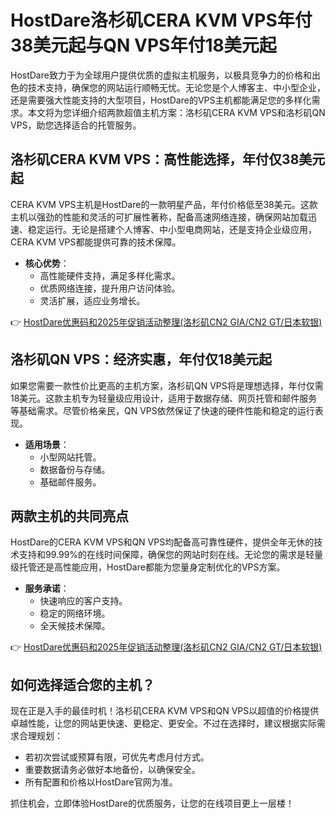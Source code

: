 # HostDare洛杉矶CERA KVM VPS年付38美元起与QN VPS年付18美元起

HostDare致力于为全球用户提供优质的虚拟主机服务，以极具竞争力的价格和出色的技术支持，确保您的网站运行顺畅无忧。无论您是个人博客主、中小型企业，还是需要强大性能支持的大型项目，HostDare的VPS主机都能满足您的多样化需求。本文将为您详细介绍两款超值主机方案：洛杉矶CERA KVM VPS和洛杉矶QN VPS，助您选择适合的托管服务。

## 洛杉矶CERA KVM VPS：高性能选择，年付仅38美元起

CERA KVM VPS主机是HostDare的一款明星产品，年付价格低至38美元。这款主机以强劲的性能和灵活的可扩展性著称，配备高速网络连接，确保网站加载迅速、稳定运行。无论是搭建个人博客、中小型电商网站，还是支持企业级应用，CERA KVM VPS都能提供可靠的技术保障。

- **核心优势**：
  - 高性能硬件支持，满足多样化需求。
  - 优质网络连接，提升用户访问体验。
  - 灵活扩展，适应业务增长。

👉 [HostDare优惠码和2025年促销活动整理(洛杉矶CN2 GIA/CN2 GT/日本软银)](https://bit.ly/hostdare)

## 洛杉矶QN VPS：经济实惠，年付仅18美元起

如果您需要一款性价比更高的主机方案，洛杉矶QN VPS将是理想选择，年付仅需18美元。这款主机专为轻量级应用设计，适用于数据存储、网页托管和邮件服务等基础需求。尽管价格亲民，QN VPS依然保证了快速的硬件性能和稳定的运行表现。

- **适用场景**：
  - 小型网站托管。
  - 数据备份与存储。
  - 基础邮件服务。

## 两款主机的共同亮点

HostDare的CERA KVM VPS和QN VPS均配备高可靠性硬件，提供全年无休的技术支持和99.99%的在线时间保障，确保您的网站时刻在线。无论您的需求是轻量级托管还是高性能应用，HostDare都能为您量身定制优化的VPS方案。

- **服务承诺**：
  - 快速响应的客户支持。
  - 稳定的网络环境。
  - 全天候技术保障。

👉 [HostDare优惠码和2025年促销活动整理(洛杉矶CN2 GIA/CN2 GT/日本软银)](https://bit.ly/hostdare)

## 如何选择适合您的主机？

现在正是入手的最佳时机！洛杉矶CERA KVM VPS和QN VPS以超值的价格提供卓越性能，让您的网站更快速、更稳定、更安全。不过在选择时，建议根据实际需求合理规划：

- 若初次尝试或预算有限，可优先考虑月付方式。
- 重要数据请务必做好本地备份，以确保安全。
- 所有配置和价格以HostDare官网为准。

抓住机会，立即体验HostDare的优质服务，让您的在线项目更上一层楼！